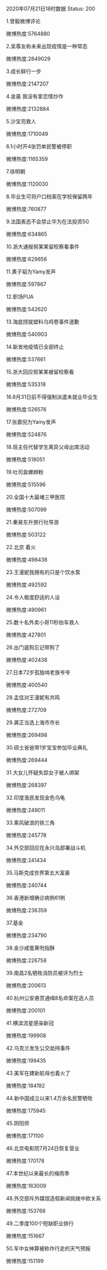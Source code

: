 2020年07月21日18时数据
Status: 200

1.曾毅微博评论

微博热度:5764880

2.吴尊友称未来出现疫情是一种常态

微博热度:2849029

3.成长鲜行一步

微博热度:2147207

4.金晨 我没有拿恋情炒作

微博热度:2132884

5.沙宝亮救人

微博热度:1710049

6.1小时开4张罚单民警被停职

微博热度:1165359

7.徐明朝

微博热度:1120030

8.毕业生可将户口档案在学校保留两年

微博热度:760877

9.法国表态不会禁止华为在法投资5G

微博热度:634865

10.浙大通报努某某留校察看事件

微博热度:629856

11.黄子韬为Yamy发声

微博热度:597867

12.职场PUA

微博热度:542620

13.海底捞就塑料乌鸡卷事件道歉

微博热度:540903

14.新发地疫情已全部终止

微博热度:537661

15.浙大回应努某某被留校察看

微博热度:535318

16.8月31日前不得强制派遣未就业毕业生

微博热度:526576

17.张嘉倪为Yamy发声

微博热度:524876

18.班主任代替学生离异父母出席活动

微博热度:518051

19.吐司盒螺蛳粉

微博热度:515596

20.全国十大最堵三甲医院

微博热度:507099

21.秦昊东升旅行社导游

微博热度:503122

22.北京 着火

微博热度:498438

23.王漫妮我拥有的只是个饮水泵

微博热度:492592

24.令人极度舒适的人设

微博热度:490961

25.数十名外卖小哥11秒抬车救人

微博热度:427801

26.出门遛狗忘记带狗了

微博热度:402438

27.日本72岁孤独啃老族爷爷

微博热度:400540

28.孟佳对王漫妮有共鸣

微博热度:272709

29.龚正当选上海市市长

微博热度:269498

30.硕士爸爸带1岁宝宝参加毕业典礼

微博热度:269444

31.大女儿怀疑失踪女子被人绑架

微博热度:268397

32.印度渔民发现金色乌龟

微博热度:249011

33.乘风破浪的铁三角

微博热度:245778

34.外交部回应在永兴岛部署战斗机

微博热度:241434

35.马斯克成世界第五大富豪

微博热度:240744

36.香港新增确诊病例61例

微博热度:236359

37.基金

微博热度:234790

38.金沙咸蛋黄吮指酥

微博热度:226758

39.南昌2名牺牲消防员被评为烈士

微博热度:200613

40.杭州公安悬赏通缉8名命案在逃人员

微博热度:200101

41.横滨流星感染新冠

微博热度:199908

42.乌克兰发生公交劫持事件

微博热度:199435

43.美军在建新航母也着火了

微博热度:184192

44.新中国成立以来1.4万余名民警牺牲

微博热度:175945

45.阴阳师

微博热度:171100

46.北京电影院7月24日恢复营业

微博热度:170178

47.本世纪以来最长的梅雨季

微博热度:163009

48.外交部斥外媒捏造假新闻挑拨中欧关系

微博热度:153768

49.二季度100个短缺职业排行

微博热度:151667

50.军中女神算被称作行走的天气预报

微博热度:151199

